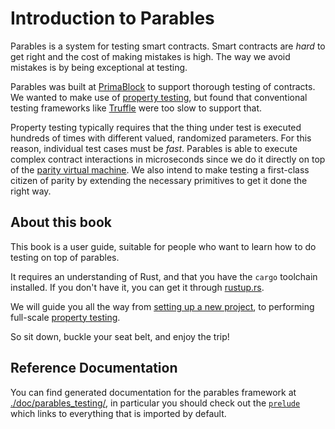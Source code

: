# Introduction to Parables

Parables is a system for testing smart contracts.
Smart contracts are _hard_ to get right and the cost of making mistakes is high.
The way we avoid mistakes is by being exceptional at testing.

Parables was built at [PrimaBlock] to support thorough testing of contracts.
We wanted to make use of [property testing](https://en.wikipedia.org/wiki/Property_testing),
but found that conventional testing frameworks like [Truffle](https://truffleframework.com/) were
too slow to support that.

Property testing typically requires that the thing under test is executed hundreds of times with
different valued, randomized parameters.
For this reason, individual test cases must be _fast_.
Parables is able to execute complex contract interactions in microseconds since we do it directly
on top of the [parity virtual machine]. We also intend to make testing a first-class citizen of
parity by extending the necessary primitives to get it done the right way.

## About this book

This book is a user guide, suitable for people who want to learn how to do testing on top of
parables.

It requires an understanding of Rust, and that you have the `cargo` toolchain installed.
If you don't have it, you can get it through [rustup.rs].

We will guide you all the way from [setting up a new project], to performing full-scale
[property testing].

So sit down, buckle your seat belt, and enjoy the trip!

## Reference Documentation

You can find generated documentation for the parables framework at
[./doc/parables_testing/](./doc/parables_testing/), in particular you should check out the
[`prelude`] which links to everything that is imported by default.

[PrimaBlock]: https://github.com/primablock
[rustup.rs]: https://rustup.rs
[setting up a new project]: ./02_getting_started.html
[property testing]: ./04_property_testing.html
[parity virtual machine]: https://github.com/paritytech/parity
[`prelude`]: ./doc/parables_testing/prelude/index.html
